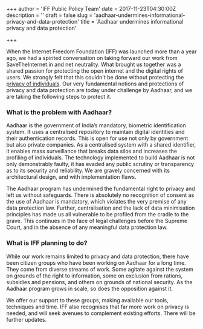 +++
author = 'IFF Public Policy Team'
date = 2017-11-23T04:30:00Z
description = ''
draft = false
slug = 'aadhaar-undermines-informational-privacy-and-data-protection'
title = 'Aadhaar undermines informational privacy and data protection'

+++


When the Internet Freedom Foundation (IFF) was launched more than a year ago, we had a spirited conversation on taking forward our work from SaveTheInternet.in and net neutrality. What brought us together was a shared passion for protecting the open internet and the digital rights of users. We strongly felt that this couldn't be done without protecting the [privacy of individuals](https://internetfreedom.in/issues-privacy/). Our very fundamental notions and protections of privacy and data protection are today under challenge by Aadhaar, and we are taking the following steps to protect it.

### What is the problem with Aadhaar?

Aadhaar is the government of India’s mandatory, biometric identification system. It uses a centralised repository to maintain digital identities and their authentication records. This is open for use not only by government but also private companies. As a centralised system with a shared identifier, it enables mass surveillance that breaks data silos and increases the profiling of individuals. The technology implemented to build Aadhaar is not only demonstrably faulty, it has evaded any public scrutiny or transparency as to its security and reliability. We are gravely concerned with its architectural design, and with implementation flaws.

The Aadhaar program has undermined the fundamental right to privacy and left us without safeguards. There is absolutely no recognition of consent as the use of Aadhaar is mandatory, which violates the very premise of any data protection law. Further, centralisation and the lack of data minimisation principles has made us all vulnerable to be profiled from the cradle to the grave. This continues in the face of legal challenges before the Supreme Court, and in the absence of any meaningful data protection law.

### What is IFF planning to do? 

While our work remains limited to privacy and data protection, there have been citizen groups who have been working on Aadhaar for a long time. They come from diverse streams of work. Some agitate against the system on grounds of the right to information, some on exclusion from rations, subsidies and pensions, and others on grounds of national security. As the Aadhaar program grows in scale, so does the opposition against it.

We offer our support to these groups, making available our tools, techniques and time. IFF also recognises that far more work on privacy is needed, and will seek avenues to complement existing efforts. There will be further updates.

